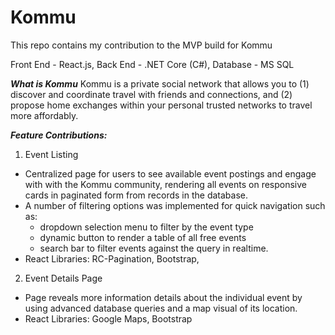 # Kommu
This repo contains my contribution to the MVP build for Kommu

Front End - React.js,
Back End - .NET Core (C#),
Database - MS SQL

***What is Kommu***
Kommu is a private social network that allows you to (1) discover and coordinate travel with friends and connections, and (2) propose home exchanges within your personal trusted networks to travel more affordably.

***Feature Contributions:***
1. Event Listing
- Centralized page for users to see available event postings and engage with with the Kommu community, rendering all events on responsive cards in paginated form from records in the database.
- A number of filtering options was implemented for quick navigation such as: 
  - dropdown selection menu to filter by the event type 
  - dynamic button to render a table of all free events 
  - search bar to filter events against the query in  realtime.
- React Libraries: RC-Pagination, Bootstrap,

2. Event Details Page
- Page reveals more information details about the individual event by using advanced database queries and a map visual of its location.
- React Libraries: Google Maps, Bootstrap

